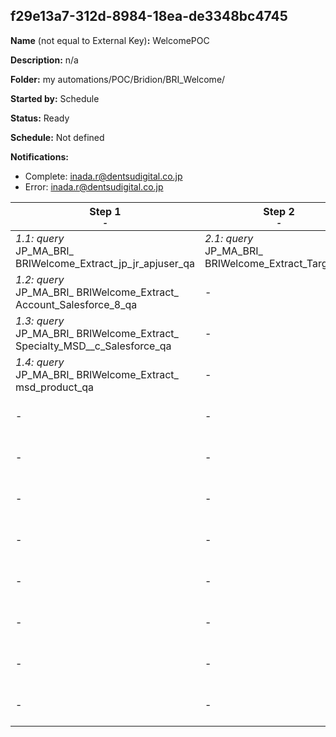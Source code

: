 ## f29e13a7-312d-8984-18ea-de3348bc4745

**Name** (not equal to External Key)**:** WelcomePOC

**Description:** n/a

**Folder:** my automations/POC/Bridion/BRI_Welcome/

**Started by:** Schedule

**Status:** Ready

**Schedule:** Not defined

**Notifications:**

* Complete: inada.r@dentsudigital.co.jp
* Error: inada.r@dentsudigital.co.jp

| Step 1<br>_<small>-</small>_ | Step 2<br>_<small>-</small>_ | Step 3<br>_<small>-</small>_ | Step 4<br>_<small>-</small>_ | Step 5<br>_<small>-</small>_ | Step 6<br>_<small>-</small>_ |
| --- | --- | --- | --- | --- | --- |
| _1.1: query_<br>JP_MA_BRI_ BRIWelcome_Extract_jp_jr_apjuser_qa | _2.1: query_<br>JP_MA_BRI_ BRIWelcome_Extract_Target_qa | _3.1: query_<br>JP_MA_BRI_ BRIWelcome_Extract_Target1_qa | _4.1: query_<br>JP_MA_BRI_ BRIWelcome_ Update_WelcomeHistory_tmp_qa | _5.1: query_<br>JP_MA_BRI_ BRIWelcome_ Update_WelcomeHistory_qa | _6.1: query_<br>JP_MA_BRI_ BRIWelcome_ Create_ExclusionMassMailList_qa |
| _1.2: query_<br>JP_MA_BRI_ BRIWelcome_Extract_ Account_Salesforce_8_qa | - | _3.2: query_<br>JP_MA_BRI_ BRIWelcome_Extract_Target2_qa | - | - | - |
| _1.3: query_<br>JP_MA_BRI_ BRIWelcome_Extract_ Specialty_MSD__c_Salesforce_qa | - | _3.3: query_<br>JP_MA_BRI_ BRIWelcome_Extract_Target3_qa | - | - | - |
| _1.4: query_<br>JP_MA_BRI_ BRIWelcome_Extract_ msd_product_qa | - | _3.4: query_<br>JP_MA_BRI_ BRIWelcome_Extract_Target4_qa | - | - | - |
| - | - | _3.5: query_<br>JP_MA_BRI_ BRIWelcome_Extract_Target5_qa | - | - | - |
| - | - | _3.6: query_<br>JP_MA_BRI_ BRIWelcome_Extract_Target6_qa | - | - | - |
| - | - | _3.7: query_<br>JP_MA_BRI_ BRIWelcome_Extract_Target7_qa | - | - | - |
| - | - | _3.8: query_<br>JP_MA_BRI_ BRIWelcome_Extract_Target8_qa | - | - | - |
| - | - | _3.9: query_<br>JP_MA_BRI_ BRIWelcome_Extract_Target9_qa | - | - | - |
| - | - | _3.10: query_<br>JP_MA_BRI_ BRIWelcome_Extract_Target10_qa | - | - | - |
| - | - | _3.11: query_<br>JP_MA_BRI_ BRIWelcome_Extract_Target11_qa | - | - | - |
| - | - | _3.12: query_<br>JP_MA_BRI_ BRIWelcome_Extract_Target12_qa | - | - | - |
